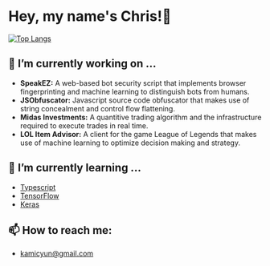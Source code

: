 # Hey, my name's Chris!👋
[![Top Langs](https://github-readme-stats.vercel.app/api/top-langs/?username=KamiCYun&langs_count=8)](https://github.com/KamiCYun)

## 🔭 I’m currently working on ...
- **SpeakEZ:** A web-based bot security script that implements browser fingerprinting and machine learning to distinguish bots from humans.
- **JSObfuscator:** Javascript source code obfuscator that makes use of string concealment and control flow flattening.
- **Midas Investments:** A quantitive trading algorithm and the infrastructure required to execute trades in real time.
- **LOL Item Advisor:** A client for the game League of Legends that makes use of machine learning to optimize decision making and strategy.

## 🌱 I’m currently learning ...
- [Typescript](https://www.typescriptlang.org/)
- [TensorFlow](https://www.tensorflow.org/)
- [Keras](https://keras.io/)

## 📫 How to reach me:
- kamicyun@gmail.com
